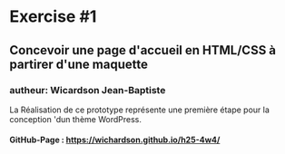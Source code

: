 # Exercise #1
## Concevoir une page d'accueil en HTML/CSS à partirer d'une maquette
### autheur: Wicardson Jean-Baptiste
La Réalisation de ce prototype représente une première étape pour la conception 'dun thème WordPress.

#### GitHub-Page : https://wichardson.github.io/h25-4w4/